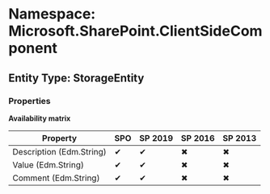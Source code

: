 # Namespace: Microsoft.SharePoint.ClientSideComponent
## Entity Type: StorageEntity

### Properties

**Availability matrix**

Property | SPO | SP 2019 | SP 2016 | SP 2013
----------|-----|---------|---------|--------
Description (Edm.String) | ✔ | ✔ | ✖ | ✖
Value (Edm.String) | ✔ | ✔ | ✖ | ✖
Comment (Edm.String) | ✔ | ✔ | ✖ | ✖

